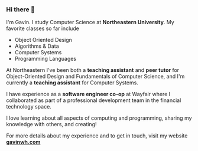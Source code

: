 ### Hi there 👋
I'm Gavin. I study Computer Science at **Northeastern University**.
My favorite classes so far include
  * Object Oriented Design
  * Algorithms & Data
  * Computer Systems
  * Programming Languages

At Northeastern I've been both a **teaching assistant** and **peer tutor** for Object-Oriented Design and Fundamentals of Computer Science, and I'm currently a **teaching assistant** for Computer Systems.

I have experience as a **software engineer co-op** at Wayfair where I collaborated as part of a professional development team in the financial technology space.

I love learning about all aspects of computing and programming, sharing my knowledge with others, and creating!

For more details about my experience and to get in touch, visit my website **[gavinwh.com](https://gavinwh.com)**

<!--
**gavin-white/gavin-white** is a ✨ _special_ ✨ repository because its `README.md` (this file) appears on your GitHub profile.

Here are some ideas to get you started:

- 🔭 I’m currently working on ...
- 🌱 I’m currently learning ...
- 👯 I’m looking to collaborate on ...
- 🤔 I’m looking for help with ...
- 💬 Ask me about ...
- 📫 How to reach me: ...
- 😄 Pronouns: ...
- ⚡ Fun fact: ...
-->
